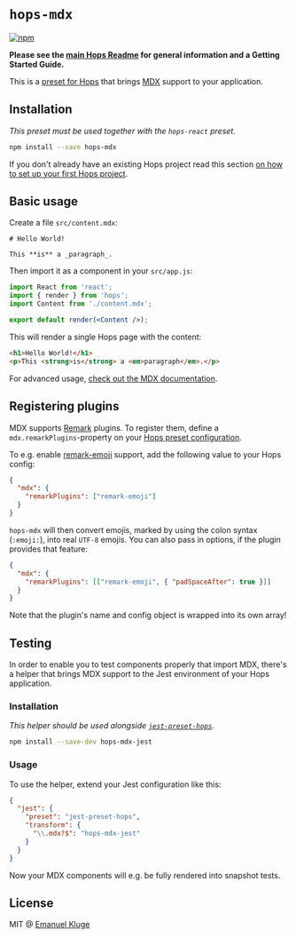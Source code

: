 # `hops-mdx`

[![npm](https://img.shields.io/npm/v/hops-mdx.svg)](https://www.npmjs.com/package/hops-mdx)

**Please see the [main Hops Readme](https://github.com/xing/hops/blob/master/README.md) for general information and a Getting Started Guide.**

This is a [preset for Hops](https://github.com/xing/hops/tree/master#presets) that brings [MDX](https://mdxjs.com/) support to your application.

## Installation

_This preset must be used together with the `hops-react` preset._

```bash
npm install --save hops-mdx
```

If you don't already have an existing Hops project read this section [on how to set up your first Hops project](https://github.com/xing/hops/tree/master#quick-start).

## Basic usage

Create a file `src/content.mdx`:

```mdx
# Hello World!

This **is** a _paragraph_.
```

Then import it as a component in your `src/app.js`:

```jsx
import React from 'react';
import { render } from 'hops';
import Content from './content.mdx';

export default render(<Content />);
```

This will render a single Hops page with the content:

```html
<h1>Hello World!</h1>
<p>This <strong>is</strong> a <em>paragraph</em>.</p>
```

For advanced usage, [check out the MDX documentation](https://mdxjs.com/).

## Registering plugins

MDX supports [Remark](https://github.com/wooorm/remark) plugins. To register them, define a `mdx.remarkPlugins`-property on your [Hops preset configuration](https://github.com/xing/hops#configuration).

To e.g. enable [remark-emoji](https://www.npmjs.com/package/remark-emoji) support, add the following value to your Hops config:

```json
{
  "mdx": {
    "remarkPlugins": ["remark-emoji"]
  }
}
```

`hops-mdx` will then convert emojis, marked by using the colon syntax (`:emoji:`), into real `UTF-8` emojis. You can also pass in options, if the plugin provides that feature:

```json
{
  "mdx": {
    "remarkPlugins": [["remark-emoji", { "padSpaceAfter": true }]]
  }
}
```

Note that the plugin's name and config object is wrapped into its own array!

## Testing

In order to enable you to test components properly that import MDX, there's a helper that brings MDX support to the Jest environment of your Hops application.

### Installation

_This helper should be used alongside [`jest-preset-hops`](https://github.com/xing/hops/tree/master/packages/jest-preset)._

```bash
npm install --save-dev hops-mdx-jest
```

### Usage

To use the helper, extend your Jest configuration like this:

```json
{
  "jest": {
    "preset": "jest-preset-hops",
    "transform": {
      "\\.mdx?$": "hops-mdx-jest"
    }
  }
}
```

Now your MDX components will e.g. be fully rendered into snapshot tests.

## License

MIT @ [Emanuel Kluge](https://twitter.com/Herschel_R)
